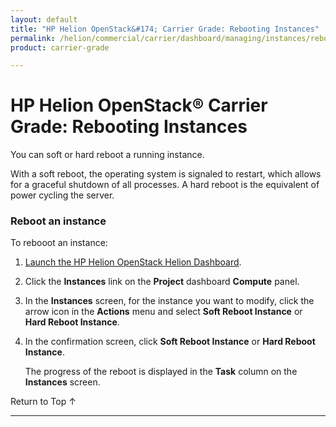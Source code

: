 ```yaml
---
layout: default
title: "HP Helion OpenStack&#174; Carrier Grade: Rebooting Instances"
permalink: /helion/commercial/carrier/dashboard/managing/instances/reboot/
product: carrier-grade

---
```

<!--PUBLISHED-->

<script>

function PageRefresh {
onLoad="window.refresh"
}

PageRefresh();

</script>

<!--
<p style="font-size: small;"> <a href="/helion/commercial/carrier/ga1/install/">&#9664; PREV</a> | <a href="/helion/commercial/carrier/ga1/install-overview/">&#9650; UP</a> | <a href="/helion/commercial/carrier/ga1/">NEXT &#9654;</a></p> 
-->

# HP Helion OpenStack&#174; Carrier Grade: Rebooting Instances

You can soft or hard reboot a running instance.

With a soft reboot, the operating system is signaled to restart, which allows for a graceful shutdown of all processes. A hard reboot is the equivalent of power cycling the server.

### Reboot an instance ###

To rebooot an instance:

1. [Launch the HP Helion OpenStack Helion Dashboard](/helion/openstack/carrier/dashboard/login/).

2. Click the **Instances** link on the **Project** dashboard **Compute** panel.

3. In the **Instances** screen, for the instance you want to modify, click the arrow icon in the **Actions** menu and select **Soft Reboot Instance** or **Hard Reboot Instance**.

4. In the confirmation screen, click **Soft Reboot Instance** or **Hard Reboot Instance**.

	The progress of the reboot is displayed in the **Task** column on the **Instances** screen.

<p><a href="#top" style="padding:14px 0px 14px 0px; text-decoration: none;"> Return to Top &#8593; </a></p>


----
